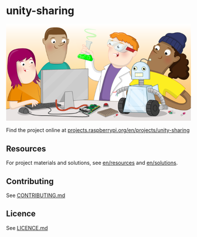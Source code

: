 # unity-sharing

![unity-sharing](banner.png)

Find the project online at [projects.raspberrypi.org/en/projects/unity-sharing](https://projects.raspberrypi.org/en/projects/unity-sharing)

## Resources
For project materials and solutions, see [en/resources](https://github.com/raspberrypilearning/unity-sharing/tree/master/en/resources) and [en/solutions](https://github.com/raspberrypilearning/unity-sharing/tree/master/en/solutions).

## Contributing
See [CONTRIBUTING.md](CONTRIBUTING.md)

## Licence
 See [LICENCE.md](LICENCE.md)